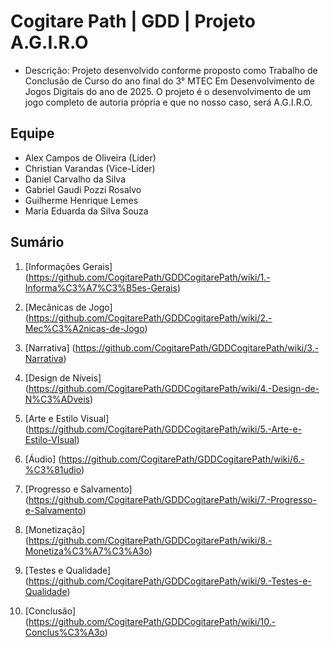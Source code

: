 # Cogitare Path | GDD | Projeto A.G.I.R.O
- Descrição: Projeto desenvolvido conforme proposto como Trabalho de Conclusão de Curso do ano final do 3° MTEC Em Desenvolvimento de Jogos Digitais do ano de 2025. O projeto é o desenvolvimento de um jogo completo de autoria própria e que no nosso caso, será A.G.I.R.O.
## Equipe

- Alex Campos de Oliveira (Líder)
- Christian Varandas (Vice-Líder)
- Daniel Carvalho da Silva
- Gabriel Gaudi Pozzi Rosalvo
- Guilherme Henrique Lemes
- Maria Eduarda da Silva Souza


## Sumário

1. [Informações Gerais] (https://github.com/CogitarePath/GDDCogitarePath/wiki/1.-Informa%C3%A7%C3%B5es-Gerais) <br>

2. [Mecãnicas de Jogo] (https://github.com/CogitarePath/GDDCogitarePath/wiki/2.-Mec%C3%A2nicas-de-Jogo) <br>

3. [Narrativa] (https://github.com/CogitarePath/GDDCogitarePath/wiki/3.-Narrativa) <br>

4. [Design de Níveis] (https://github.com/CogitarePath/GDDCogitarePath/wiki/4.-Design-de-N%C3%ADveis) <br>

5. [Arte e Estilo Visual] (https://github.com/CogitarePath/GDDCogitarePath/wiki/5.-Arte-e-Estilo-VIsual) <br>

6. [Áudio] (https://github.com/CogitarePath/GDDCogitarePath/wiki/6.-%C3%81udio)

7. [Progresso e Salvamento] (https://github.com/CogitarePath/GDDCogitarePath/wiki/7.-Progresso-e-Salvamento)

8. [Monetização] (https://github.com/CogitarePath/GDDCogitarePath/wiki/8.-Monetiza%C3%A7%C3%A3o)

9. [Testes e Qualidade] (https://github.com/CogitarePath/GDDCogitarePath/wiki/9.-Testes-e-Qualidade)

10. [Conclusão] (https://github.com/CogitarePath/GDDCogitarePath/wiki/10.-Conclus%C3%A3o)
